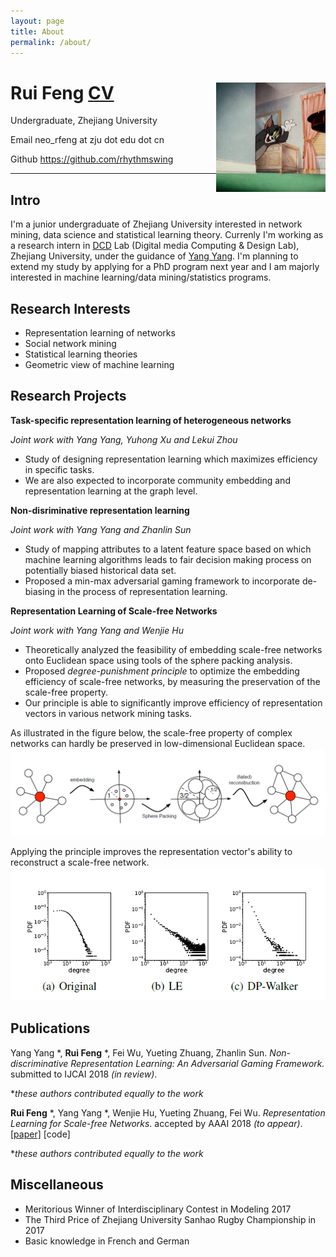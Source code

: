 ```yaml
---
layout: page
title: About
permalink: /about/
---
```

Rui Feng [CV](/cv/resume.pdf)
<img style="float: right;" height="175" src="/pics/avatar.png">
====
Undergraduate, Zhejiang University

Email                    neo_rfeng at zju dot edu dot cn 

Github                   https://github.com/rhythmswing

-------------------     -----------------------------------------------     ----------------------------

Intro
---------
I'm a junior undergraduate of Zhejiang University interested in network mining, data science and statistical learning theory. Currenly I'm working as a research intern in [DCD](http://www.dcd.zju.edu.cn/) Lab (Digital media Computing & Design Lab), Zhejiang University, under the guidance of [Yang Yang](http://yangy.org/).
I'm planning to extend my study by applying for a PhD program next year and I am majorly interested in machine learning/data mining/statistics programs.

Research Interests
----------
- Representation learning of networks
- Social network mining
- Statistical learning theories
- Geometric view of machine learning

Research Projects
----------
**Task-specific representation learning of heterogeneous networks**

*Joint work with Yang Yang, Yuhong Xu and Lekui Zhou*

- Study of designing representation learning which maximizes efficiency in specific tasks. 
- We are also expected to incorporate community embedding and representation learning at the graph level. 

**Non-disriminative representation learning**

*Joint work with Yang Yang and Zhanlin Sun*
- Study of mapping attributes to a latent feature space based on which machine learning algorithms leads to fair decision making process on potentially biased historical data set.
- Proposed a min-max adversarial gaming framework to incorporate de-biasing in the process of representation learning. 

**Representation Learning of Scale-free Networks**

*Joint work with Yang Yang and Wenjie Hu*

- Theoretically analyzed the feasibility of embedding scale-free networks onto Euclidean space using tools of the sphere packing analysis. 
- Proposed *degree-punishment principle* to optimize the embedding efficiency of scale-free networks, by measuring the preservation of the scale-free property.
- Our principle is able to significantly improve efficiency of representation vectors in various network mining tasks.

As illustrated in the figure below, the scale-free property of complex networks can hardly be preserved in low-dimensional Euclidean space.
![Relation between scale-free property and sphere-packing problem.](/pics/scalefree_illustrate.png)

Applying the principle improves the representation vector's ability to reconstruct a scale-free network. 
![Reconstruction of scale-free network](/pics/scalefree_result.png)



Publications
-----------
Yang Yang \*, **Rui Feng** \*, Fei Wu, Yueting Zhuang, Zhanlin Sun. *Non-discriminative Representation Learning: An Adversarial Gaming Framework.*  submitted to IJCAI 2018 *(in review)*.

**these authors contributed equally to the work*


**Rui Feng** \*, Yang Yang \*, Wenjie Hu, Yueting Zhuang, Fei Wu. *Representation Learning for Scale-free Networks*. accepted by AAAI 2018 *(to appear)*.  [[paper]](https://arxiv.org/abs/1711.10755) [code]

**these authors contributed equally to the work*


Miscellaneous
------
* Meritorious Winner of Interdisciplinary Contest in Modeling 2017
* The Third Price of Zhejiang University Sanhao Rugby Championship in 2017
* Basic knowledge in French and German